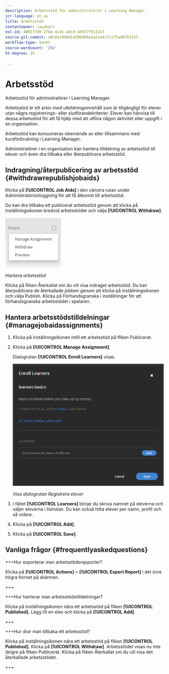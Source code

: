 ```yaml
---
description: Arbetsstöd för administratörer i Learning Manager.
jcr-language: en_us
title: Arbetsstöd
contentowner: jayakarr
exl-id: 4881f7d0-27da-4c41-a8cd-ad937f913157
source-git-commit: a0c01c0d691429bd66a3a2ce4cfc175ad0703157
workflow-type: tm+mt
source-wordcount: '292'
ht-degree: 2%

---
```


# Arbetsstöd

Arbetsstöd för administratörer i Learning Manager.

Arbetsstöd är ett arkiv med utbildningsinnehåll som är tillgängligt för elever utan några registrerings- eller slutförandekriterier. Elever kan hänvisa till dessa arbetsstöd för att få hjälp med att utföra någon aktivitet eller uppgift i en organisation.

Arbetsstöd kan konsumeras oberoende av eller tillsammans med kursförbrukning i Learning Manager.

Administratörer i en organisation kan hantera tilldelning av arbetsstöd till elever och även dra tillbaka eller återpublicera arbetsstöd.

## Indragning/återpublicering av arbetsstöd {#withdrawrepublishjobaids}

Klicka på **[!UICONTROL Job Aids]** i den vänstra rutan under Administratörsinloggning för att få åtkomst till arbetsstöd.

Du kan dra tillbaka ett publicerat arbetsstöd genom att klicka på inställningsikonen bredvid arbetsstödet och välja **[!UICONTROL Withdraw]**.

![](assets/withdraw-job-aids-admin.png)

*Hantera arbetsstöd*

Klicka på fliken Återkallat om du vill visa indraget arbetsstöd. Du kan återpublicera de återkallade jobben genom att klicka på inställningsikonen och välja Publish. Klicka på Förhandsgranska i inställningar för att förhandsgranska arbetsstödet i spelaren.

## Hantera arbetsstödstilldelningar {#managejobaidassignments}

1. Klicka på inställningsikonen intill ett arbetsstöd på fliken Publicerat.


1. Klicka på **[!UICONTROL Manage Assignment]**.

   Dialogrutan **[!UICONTROL Enroll Learners]** visas.

   ![](assets/enroll-learners-job-aids.png)

   *Visa dialogrutan Registrera elever*

1. I fältet **[!UICONTROL Learners]** börjar du skriva namnet på eleverna och väljer eleverna i listrutan. Du kan också hitta elever per namn, profil och så vidare.
1. Klicka på **[!UICONTROL Add].**
1. Klicka på **[!UICONTROL Save]**.

## Vanliga frågor {#frequentlyaskedquestions}

+++Hur exporterar man arbetsstödsrapporter?

Klicka på **[!UICONTROL Actions]** > **[!UICONTROL Export Report]** i det övre högra hörnet på skärmen.

+++

+++Hur hanterar man arbetsstödstilldelningar?

Klicka på inställningsikonen nära ett arbetsstöd på fliken **[!UICONTROL Published]**. Lägg till en elev och klicka på **[!UICONTROL Add]**.

+++

+++Hur drar man tillbaka ett arbetsstöd?

Klicka på inställningsikonen nära ett arbetsstöd på fliken **[!UICONTROL Published]**. Klicka på **[!UICONTROL Withdraw]**. Arbetsstödet visas nu inte längre på fliken Publicerat. Klicka på fliken Återkallat om du vill visa det återkallade arbetsstödet.

+++
